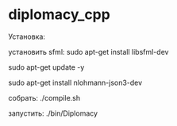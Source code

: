 # diplomacy_cpp

Установка:

установить sfml: sudo apt-get install libsfml-dev

sudo apt-get update -y

sudo apt-get install nlohmann-json3-dev

собрать: ./compile.sh

запустить: ./bin/Diplomacy
